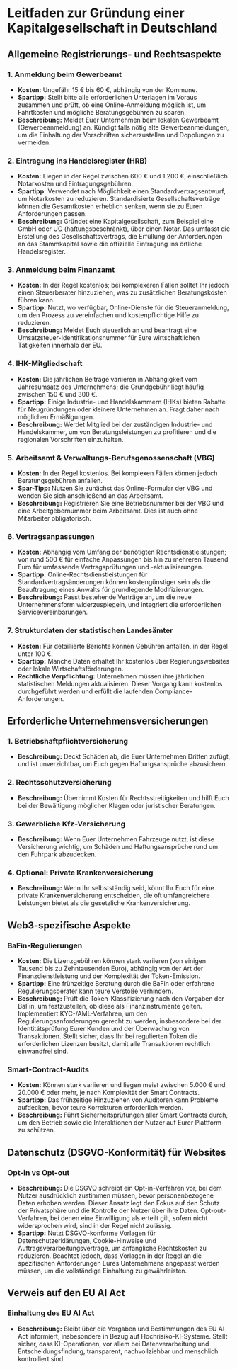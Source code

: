 # Leitfaden zur Gründung einer Kapitalgesellschaft in Deutschland

## Allgemeine Registrierungs- und Rechtsaspekte

### 1. Anmeldung beim Gewerbeamt

- **Kosten:** Ungefähr 15 € bis 60 €, abhängig von der Kommune.
- **Spartipp:** Stellt bitte alle erforderlichen Unterlagen im Voraus zusammen und prüft, ob eine Online-Anmeldung möglich ist, um Fahrtkosten und mögliche Beratungsgebühren zu sparen.
- **Beschreibung:** Meldet Euer Unternehmen beim lokalen Gewerbeamt (Gewerbeanmeldung) an. Kündigt falls nötig alte Gewerbeanmeldungen, um die Einhaltung der Vorschriften sicherzustellen und Dopplungen zu vermeiden.

### 2. Eintragung ins Handelsregister (HRB)

- **Kosten:** Liegen in der Regel zwischen 600 € und 1.200 €, einschließlich Notarkosten und Eintragungsgebühren.
- **Spartipp:** Verwendet nach Möglichkeit einen Standardvertragsentwurf, um Notarkosten zu reduzieren. Standardisierte Gesellschaftsverträge können die Gesamtkosten erheblich senken, wenn sie zu Euren Anforderungen passen.
- **Beschreibung:** Gründet eine Kapitalgesellschaft, zum Beispiel eine GmbH oder UG (haftungsbeschränkt), über einen Notar. Das umfasst die Erstellung des Gesellschaftsvertrags, die Erfüllung der Anforderungen an das Stammkapital sowie die offizielle Eintragung ins örtliche Handelsregister.

### 3. Anmeldung beim Finanzamt

- **Kosten:** In der Regel kostenlos; bei komplexeren Fällen solltet Ihr jedoch einen Steuerberater hinzuziehen, was zu zusätzlichen Beratungskosten führen kann.
- **Spartipp:** Nutzt, wo verfügbar, Online-Dienste für die Steueranmeldung, um den Prozess zu vereinfachen und kostenpflichtige Hilfe zu reduzieren.
- **Beschreibung:** Meldet Euch steuerlich an und beantragt eine Umsatzsteuer-Identifikationsnummer für Eure wirtschaftlichen Tätigkeiten innerhalb der EU.

### 4. IHK-Mitgliedschaft

- **Kosten:** Die jährlichen Beiträge variieren in Abhängigkeit vom Jahresumsatz des Unternehmens; die Grundgebühr liegt häufig zwischen 150 € und 300 €.
- **Spartipp:** Einige Industrie- und Handelskammern (IHKs) bieten Rabatte für Neugründungen oder kleinere Unternehmen an. Fragt daher nach möglichen Ermäßigungen.
- **Beschreibung:** Werdet Mitglied bei der zuständigen Industrie- und Handelskammer, um von Beratungsleistungen zu profitieren und die regionalen Vorschriften einzuhalten.

### 5. Arbeitsamt & Verwaltungs-Berufsgenossenschaft (VBG)

- **Kosten:** In der Regel kostenlos. Bei komplexen Fällen können jedoch Beratungsgebühren anfallen.
- **Spar-Tipp:** Nutzen Sie zunächst das Online-Formular der VBG und wenden Sie sich anschließend an das Arbeitsamt.
- **Beschreibung:** Registrieren Sie eine Betriebsnummer bei der VBG und eine Arbeitgebernummer beim Arbeitsamt. Dies ist auch ohne Mitarbeiter obligatorisch.

### 6. Vertragsanpassungen

- **Kosten:** Abhängig vom Umfang der benötigten Rechtsdienstleistungen; von rund 500 € für einfache Anpassungen bis hin zu mehreren Tausend Euro für umfassende Vertragsprüfungen und -aktualisierungen.
- **Spartipp:** Online-Rechtsdienstleistungen für Standardvertragsänderungen können kostengünstiger sein als die Beauftragung eines Anwalts für grundlegende Modifizierungen.
- **Beschreibung:** Passt bestehende Verträge an, um die neue Unternehmensform widerzuspiegeln, und integriert die erforderlichen Servicevereinbarungen.

### 7. Strukturdaten der statistischen Landesämter

- **Kosten:** Für detaillierte Berichte können Gebühren anfallen, in der Regel unter 100 €.
- **Spartipp:** Manche Daten erhaltet Ihr kostenlos über Regierungswebsites oder lokale Wirtschaftsförderungen.
- **Rechtliche Verpflichtung:** Unternehmen müssen ihre jährlichen statistischen Meldungen aktualisieren. Dieser Vorgang kann kostenlos durchgeführt werden und erfüllt die laufenden Compliance-Anforderungen.

## Erforderliche Unternehmensversicherungen

### 1. Betriebshaftpflichtversicherung

- **Beschreibung:** Deckt Schäden ab, die Euer Unternehmen Dritten zufügt, und ist unverzichtbar, um Euch gegen Haftungsansprüche abzusichern.

### 2. Rechtsschutzversicherung

- **Beschreibung:** Übernimmt Kosten für Rechtsstreitigkeiten und hilft Euch bei der Bewältigung möglicher Klagen oder juristischer Beratungen.

### 3. Gewerbliche Kfz-Versicherung

- **Beschreibung:** Wenn Euer Unternehmen Fahrzeuge nutzt, ist diese Versicherung wichtig, um Schäden und Haftungsansprüche rund um den Fuhrpark abzudecken.

### 4. Optional: Private Krankenversicherung

- **Beschreibung:** Wenn Ihr selbstständig seid, könnt Ihr Euch für eine private Krankenversicherung entscheiden, die oft umfangreichere Leistungen bietet als die gesetzliche Krankenversicherung.

## Web3-spezifische Aspekte

### BaFin-Regulierungen

- **Kosten:** Die Lizenzgebühren können stark variieren (von einigen Tausend bis zu Zehntausenden Euro), abhängig von der Art der Finanzdienstleistung und der Komplexität der Token-Emission.
- **Spartipp:** Eine frühzeitige Beratung durch die BaFin oder erfahrene Regulierungsberater kann teure Verstöße verhindern.
- **Beschreibung:** Prüft die Token-Klassifizierung nach den Vorgaben der BaFin, um festzustellen, ob diese als Finanzinstrumente gelten. Implementiert KYC-/AML-Verfahren, um den Regulierungsanforderungen gerecht zu werden, insbesondere bei der Identitätsprüfung Eurer Kunden und der Überwachung von Transaktionen. Stellt sicher, dass Ihr bei regulierten Token die erforderlichen Lizenzen besitzt, damit alle Transaktionen rechtlich einwandfrei sind.

### Smart-Contract-Audits

- **Kosten:** Können stark variieren und liegen meist zwischen 5.000 € und 20.000 € oder mehr, je nach Komplexität der Smart Contracts.
- **Spartipp:** Das frühzeitige Hinzuziehen von Auditoren kann Probleme aufdecken, bevor teure Korrekturen erforderlich werden.
- **Beschreibung:** Führt Sicherheitsprüfungen aller Smart Contracts durch, um den Betrieb sowie die Interaktionen der Nutzer auf Eurer Plattform zu schützen.

## Datenschutz (DSGVO-Konformität) für Websites

### Opt-in vs Opt-out

- **Beschreibung:** Die DSGVO schreibt ein Opt-in-Verfahren vor, bei dem Nutzer ausdrücklich zustimmen müssen, bevor personenbezogene Daten erhoben werden. Dieser Ansatz legt den Fokus auf den Schutz der Privatsphäre und die Kontrolle der Nutzer über ihre Daten. Opt-out-Verfahren, bei denen eine Einwilligung als erteilt gilt, sofern nicht widersprochen wird, sind in der Regel nicht zulässig.
- **Spartipp:** Nutzt DSGVO-konforme Vorlagen für Datenschutzerklärungen, Cookie-Hinweise und Auftragsverarbeitungsverträge, um anfängliche Rechtskosten zu reduzieren. Beachtet jedoch, dass Vorlagen in der Regel an die spezifischen Anforderungen Eures Unternehmens angepasst werden müssen, um die vollständige Einhaltung zu gewährleisten.

## Verweis auf den EU AI Act

### Einhaltung des EU AI Act

- **Beschreibung:** Bleibt über die Vorgaben und Bestimmungen des EU AI Act informiert, insbesondere in Bezug auf Hochrisiko-KI-Systeme. Stellt sicher, dass KI-Operationen, vor allem bei Datenverarbeitung und Entscheidungsfindung, transparent, nachvollziehbar und menschlich kontrolliert sind.



